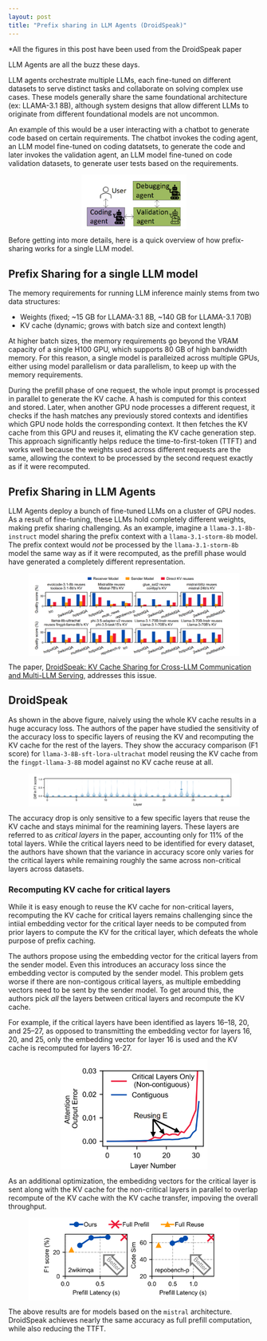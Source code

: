 ```yaml
---
layout: post
title: "Prefix sharing in LLM Agents (DroidSpeak)" 
---
```


*All the figures in this post have been used from the DroidSpeak paper

LLM Agents are all the buzz these days. 

LLM agents orchestrate multiple LLMs, each fine-tuned on different datasets to serve distinct tasks and collaborate on solving complex use cases. These models generally share the same foundational architecture (ex: LLAMA-3.1 8B), although system designs that allow different LLMs to originate from different foundational models are not uncommon.

An example of this would be a user interacting with a chatbot to generate code based on certain requirements. The chatbot invokes the coding agent, an LLM model fine-tuned on coding datatsets, to generate the code and later invokes the validation agent, an LLM model fine-tuned on code validation datasets, to generate user tests based on the requirements. 

<figure style="display: flex; justify-content: center; gap: 20px; align-items: center;">
  <img src="/assets/images/LLM agents ex.png" style="width: 50%;">
</figure>


Before getting into more details, here is a quick overview of how prefix-sharing works for a single LLM model.

## Prefix Sharing for a single LLM model

The memory requirements for running LLM inference mainly stems from two data structures:

- Weights (fixed; ~15 GB for LLAMA-3.1 8B, ~140 GB for LLAMA-3.1 70B)
- KV cache (dynamic; grows with batch size and context length)

At higher batch sizes, the memory requirements go beyond the VRAM capacity of a single H100 GPU, which supports 80 GB of high bandwidth memory. For this reason, a single model is paralleized across multiple GPUs, either using model parallelism or data parallelism, to keep up with the memory requirements.

During the prefill phase of one request, the whole input prompt is processed in parallel to generate the KV cache. A hash is computed for this context and stored. Later, when another GPU node processes a different request, it checks if the hash matches any previously stored contexts and identifies which GPU node holds the corresponding context. It then fetches the KV cache from this GPU and reuses it, elimating the KV cache generation step. This approach significantly helps reduce the time-to-first-token (TTFT) and works well because the weights used across different requests are the same, allowing the context to be processed by the second request exactly as if it were recomputed.

## Prefix Sharing in LLM Agents

LLM Agents deploy a bunch of fine-tuned LLMs on a cluster of GPU nodes. As a result of fine-tuning, these LLMs hold completely different weights, making prefix sharing challenging. As an example, imagine a `llama-3.1-8b-instruct` model sharing the prefix context with a `llama-3.1-storm-8b` model. The prefix context would *not* be processed by the `llama-3.1-storm-8b` model the same way as if it were recomputed, as the prefill phase would have generated a completely different representation.


<figure style="display: flex; justify-content: center; gap: 20px; align-items: center;">
  <img src="/assets/images/naive prefix sahring llm agents.png" style="width: 100%;">
</figure>


The paper, [DroidSpeak: KV Cache Sharing for Cross-LLM Communication and Multi-LLM Serving](https://arxiv.org/abs/2411.02820), addresses this issue.


## DroidSpeak

 As shown in the above figure, naively using the whole KV cache results in a huge accuracy loss. The authors of the paper have studied the sensitivity of the accuracy loss to specific layers of reusing the KV and recomputing the KV cache for the rest of the layers. They show the accuracy comparison (F1 score) for `llama-3-8B-sft-lora-ultrachat` model reusing the KV cache from the `fingpt-llama-3-8B` model against no KV cache reuse at all.

<figure style="display: flex; justify-content: center; gap: 20px; align-items: center;">
  <img src="/assets/images/critical layers F1.png" style="width: 100%;">
</figure>

The accuracy drop is only sensitive to a few specific layers that reuse the KV cache and stays minimal for the reamining layers. These layers are referred to as *critical layers* in the paper, accounting only for $11\%$ of the total layers. While the critical layers need to be identified for every dataset, the authors have shown that the variance in accuracy score only varies for the critical layers while remaining roughly the same across non-critical layers across datasets.


### Recomputing KV cache for critical layers

While it is easy enough to reuse the KV cache for non-critical layers, recomputing the KV cache for critical layers remains challenging since the intiial embedding vector for the critical layer needs to be computed from prior layers to compute the KV for the critical layer, which defeats the whole purpose of prefix caching.

The authors propose using the embedding vector for the critical layers from the sender model. Even this introduces an accuracy loss since the embedding vector is computed by the sender model. This problem gets worse if there are non-contigous critical layers, as multiple embedding vectors need to be sent by the sender model. To get around this, the authors pick *all* the layers between critical layers and recompute the KV cache. 

For example, if the critical layers have been identified as layers 16–18, 20, and 25–27, as opposed to transmitting the embedding vector for layers 16, 20, and 25, only the embedding vector for layer 16 is used and the KV cache is recomputed for layers 16-27.


<figure style="display: flex; justify-content: center; gap: 20px; align-items: center;">
  <img src="/assets/images/contigous compute error.png" style="width: 70%;">
</figure>

As an additional optimization, the embedidng vectors for the critical layer is sent along with the KV cache for the non-critical layers in parallel to overlap recompute of the KV cache with the KV cache transfer, impoving the overall throughput.


<figure style="display: flex; justify-content: center; gap: 20px; align-items: center;">
  <img src="/assets/images/droidspeak_results.png" style="width: 100%;">
</figure>

The above results are for models based on the `mistral` architecture. DroidSpeak achieves nearly the same accuracy as full prefill computation, while also reducing the TTFT.